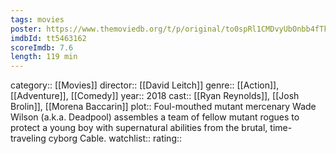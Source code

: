 ```yaml
---
tags: movies
poster: https://www.themoviedb.org/t/p/original/to0spRl1CMDvyUbOnbb4fTk3VAd.jpg
imdbId: tt5463162
scoreImdb: 7.6
length: 119 min
---
```


category:: [[Movies]]
director:: [[David Leitch]]
genre:: [[Action]], [[Adventure]], [[Comedy]]
year:: 2018
cast:: [[Ryan Reynolds]], [[Josh Brolin]], [[Morena Baccarin]]
plot:: Foul-mouthed mutant mercenary Wade Wilson (a.k.a. Deadpool) assembles a team of fellow mutant rogues to protect a young boy with supernatural abilities from the brutal, time-traveling cyborg Cable.
watchlist::
rating::
